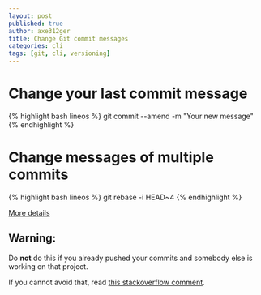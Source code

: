 ```yaml
---
layout: post
published: true
author: axe312ger
title: Change Git commit messages
categories: cli
tags: [git, cli, versioning]
---
```



# Change your last commit message
{% highlight bash lineos %}
git commit --amend -m "Your new message"
{% endhighlight %}

# Change messages of multiple commits

{% highlight bash lineos %}
git rebase -i HEAD~4
{% endhighlight %}

[More details](http://gitready.com/advanced/2009/02/10/squashing-commits-with-rebase.html)

## Warning:

Do **not** do this if you already pushed your commits and somebody else is working on that project.

If you cannot avoid that, read [this stackoverflow comment](http://stackoverflow.com/questions/4084868/how-do-i-recover-resynchronise-after-someone-pushes-a-rebase-or-a-reset-to-a-pub/4084870#4084870).

